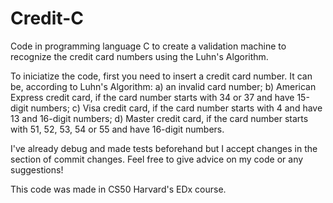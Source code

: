 # Credit-C
Code in programming language C to create a validation machine to recognize the credit card numbers using the Luhn's Algorithm. 

To iniciatize the code, first you need to insert a credit card number. It can be, according to Luhn's Algorithm:
a) an invalid card number;
b) American Express credit card, if the card number starts with 34 or 37 and have 15-digit numbers;
c) Visa credit card, if the card number starts with 4 and have 13 and 16-digit numbers;
d) Master credit card, if the card number starts with 51, 52, 53, 54 or 55 and have 16-digit numbers.

I've already debug and made tests beforehand but I accept changes in the section of commit changes. Feel free to give advice on my code or any suggestions!

This code was made in CS50 Harvard's EDx course.
